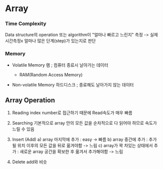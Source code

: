 # Array

### Time Complexity

Data structure의 operation 또는 algorithm이 "얼마나 빠르고 느린지" 측정
-> 실제 시간측정x 얼마나 많은 단계(step)가 있는지로 판단

### Memory

- Volatile Memory
  램 ; 컴퓨터 종료시 날아가는 데이터

  - RAM(Random Access Memory)

- Non-volatile Memory
  하드디스크 ; 종료해도 날아가지 않는 데이터

## Array Operation

1. Reading
   index number로 접근하기 때문에 Read속도가 매우 빠름

2. Searching
   기본적으로 array 안의 모든 값을 순차적으로 다 읽어야 하므로 속도가 느릴 수 있음

3. Insert (Add)
   a) array 마지막에 추가 : easy -> 빠름
   b) array 중간에 추가 : 추가될 위치 이후의 모든 값을 뒤로 옮겨야함 -> 느림
   c) array가 꽉 차있는 상태에서 추가 : 새로운 array 공간을 확보한 후 옮겨서 추가해야함 -> 느림

4. Delete
   add와 비슷

